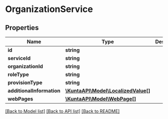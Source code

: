 # OrganizationService

## Properties
Name | Type | Description | Notes
------------ | ------------- | ------------- | -------------
**id** | **string** |  | [optional] 
**serviceId** | **string** |  | [optional] 
**organizationId** | **string** |  | [optional] 
**roleType** | **string** |  | [optional] 
**provisionType** | **string** |  | [optional] 
**additionalInformation** | [**\KuntaAPI\Model\LocalizedValue[]**](LocalizedValue.md) |  | [optional] 
**webPages** | [**\KuntaAPI\Model\WebPage[]**](WebPage.md) |  | [optional] 

[[Back to Model list]](../README.md#documentation-for-models) [[Back to API list]](../README.md#documentation-for-api-endpoints) [[Back to README]](../README.md)



